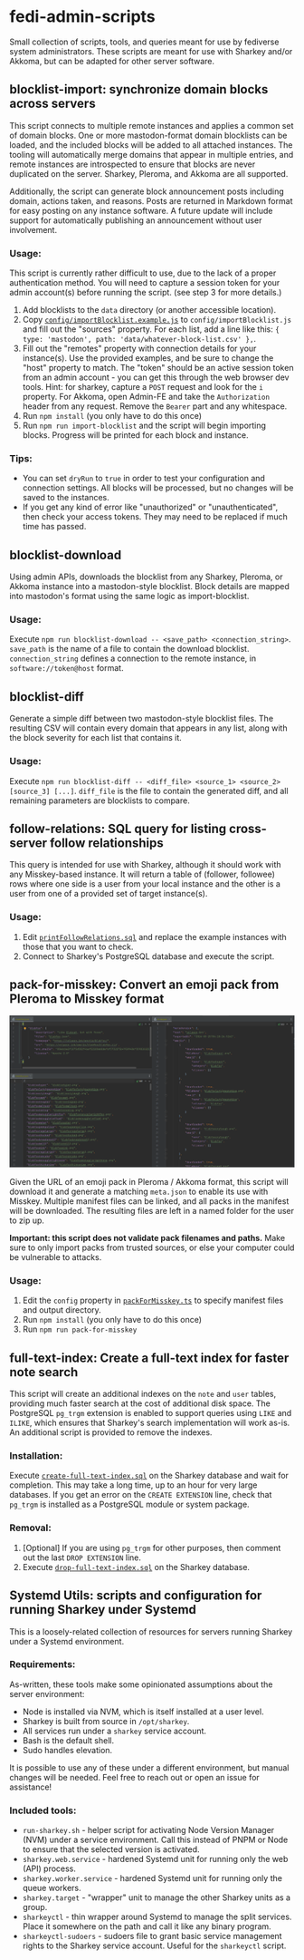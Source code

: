 # fedi-admin-scripts

Small collection of scripts, tools, and queries meant for use by fediverse system administrators.
These scripts are meant for use with Sharkey and/or Akkoma, but can be adapted for other server software.

## blocklist-import: synchronize domain blocks across servers

This script connects to multiple remote instances and applies a common set of domain blocks.
One or more mastodon-format domain blocklists can be loaded, and the included blocks will be added to all attached instances. The tooling will automatically merge domains that appear in multiple entries, and remote instances are introspected to ensure that blocks are never duplicated on the server. Sharkey, Pleroma, and Akkoma are all supported.

Additionally, the script can generate block announcement posts including domain, actions taken, and reasons. Posts are returned in Markdown format for easy posting on any instance software. A future update will include support for automatically publishing an announcement without user involvement. 

### Usage:

This script is currently rather difficult to use, due to the lack of a proper authentication method. You will need to capture a session token for your admin account(s) before running the script. (see step 3 for more details.)

1. Add blocklists to the `data` directory (or another accessible location).
2. Copy [`config/importBlocklist.example.js`](config/importBlocklist.example.js) to `config/importBlocklist.js` and fill out the "sources" property. For each list, add a line like this: `{ type: 'mastodon', path: 'data/whatever-block-list.csv' },`.
3. Fill out the "remotes" property with connection details for your instance(s). Use the provided examples, and be sure to change the "host" property to match. The "token" should be an active session token from an admin account - you can get this through the web browser dev tools. Hint: for sharkey, capture a `POST` request and look for the `i` property. For Akkoma, open Admin-FE and take the `Authorization` header from any request. Remove the `Bearer` part and any whitespace.
4. Run `npm install` (you only have to do this once)
5. Run `npm run import-blocklist` and the script will begin importing blocks. Progress will be printed for each block and instance.

### Tips:

* You can set `dryRun` to `true` in order to test your configuration and connection settings. All blocks will be processed, but no changes will be saved to the instances.
* If you get any kind of error like "unauthorized" or "unauthenticated", then check your access tokens. They may need to be replaced if much time has passed.

## blocklist-download

Using admin APIs, downloads the blocklist from any Sharkey, Pleroma, or Akkoma instance into a mastodon-style blocklist.
Block details are mapped into mastodon's format using the same logic as import-blocklist.

### Usage:

Execute `npm run blocklist-download -- <save_path> <connection_string>`.
`save_path` is the name of a file to contain the download blocklist.
`connection_string` defines a connection to the remote instance, in `software://token@host` format.

## blocklist-diff

Generate a simple diff between two mastodon-style blocklist files.
The resulting CSV will contain every domain that appears in any list, along with the block severity for each list that contains it.

### Usage:

Execute `npm run blocklist-diff -- <diff_file> <source_1> <source_2> [source_3] [...]`.
`diff_file` is the file to contain the generated diff, and all remaining parameters are blocklists to compare.

## follow-relations: SQL query for listing cross-server follow relationships

This query is intended for use with Sharkey, although it should work with any Misskey-based instance. It will return a table of (follower, followee) rows where one side is a user from your local instance and the other is a user from one of a provided set of target instance(s).

### Usage:

1. Edit [`printFollowRelations.sql`](src/follow-relations/printFollowRelations.sql) and replace the example instances with those that you want to check. 
2. Connect to Sharkey's PostgreSQL database and execute the script.

## pack-for-misskey: Convert an emoji pack from Pleroma to Misskey format

![](./docs/pack-for-misskey.png "Three panels of an IDE showing the input and output JSON")

Given the URL of an emoji pack in Pleroma / Akkoma format, this script will download it and generate a matching `meta.json` to enable its use with Misskey.
Multiple manifest files can be linked, and all packs in the manifest will be downloaded.
The resulting files are left in a named folder for the user to zip up.

**Important: this script does not validate pack filenames and paths.**
Make sure to only import packs from trusted sources, or else your computer could be vulnerable to attacks.

### Usage:

1. Edit the `config` property in [`packForMisskey.ts`](src/pack-for-misskey/packForMisskey.ts) to specify manifest files and output directory.
2. Run `npm install` (you only have to do this once)
3. Run `npm run pack-for-misskey`

## full-text-index: Create a full-text index for faster note search

This script will create an additional indexes on the `note` and `user` tables, providing much faster search at the cost of additional disk space.
The PostgreSQL `pg_trgm` extension is enabled to support queries using `LIKE` and `ILIKE`, which ensures that Sharkey's search implementation will work as-is.
An additional script is provided to remove the indexes.

### Installation:

Execute [`create-full-text-index.sql`](src/full-text-index/create-full-text-index.sql) on the Sharkey database and wait for completion.
This may take a long time, up to an hour for very large databases.
If you get an error on the `CREATE EXTENSION` line, check that `pg_trgm` is installed as a PostgreSQL module or system package.

### Removal:

1. [Optional] If you are using `pg_trgm` for other purposes, then comment out the last `DROP EXTENSION` line.
2. Execute [`drop-full-text-index.sql`](src/full-text-index/drop-full-text-index.sql) on the Sharkey database.

## Systemd Utils: scripts and configuration for running Sharkey under Systemd

This is a loosely-related collection of resources for servers running Sharkey under a Systemd environment.

### Requirements:

As-written, these tools make some opinionated assumptions about the server environment:
* Node is installed via NVM, which is itself installed at a user level.
* Sharkey is built from source in `/opt/sharkey`.
* All services run under a `sharkey` service account.
* Bash is the default shell.
* Sudo handles elevation.

It is possible to use any of these under a different environment, but manual changes will be needed.
Feel free to reach out or open an issue for assistance!

### Included tools:

* `run-sharkey.sh` - helper script for activating Node Version Manager (NVM) under a service environment.
  Call this instead of PNPM or Node to ensure that the selected version is activated.
* `sharkey.web.service` - hardened Systemd unit for running only the web (API) process.
* `sharkey.worker.service` - hardened Systemd unit for running only the queue workers.
* `sharkey.target` - "wrapper" unit to manage the other Sharkey units as a group.
* `sharkeyctl` - thin wrapper around Systemd to manage the split services.
  Place it somewhere on the path and call it like any binary program.  
* `sharkeyctl-sudoers` - sudoers file to grant basic service management rights to the Sharkey service account.
  Useful for the `sharkeyctl` script.
